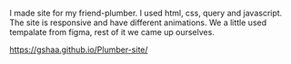 I made site for my friend-plumber. I used html, css, query and javascript. The site is responsive and have different animations. We a little used tempalate from figma, rest of it we came up ourselves.

https://gshaa.github.io/Plumber-site/
